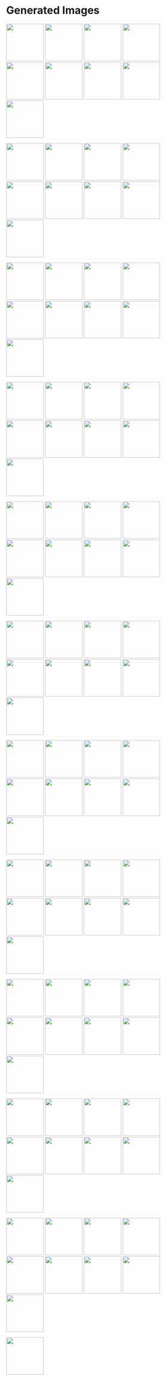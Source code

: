 # Generated Images



<img src="2025_10_07_01.webp" width="100"/> <img src="2025_10_07_02.webp" width="100"/> <img src="2025_10_07_03.webp" width="100"/> <img src="2025_10_07_04.webp" width="100"/> <img src="2025_10_07_05.webp" width="100"/> <img src="2025_10_07_06.webp" width="100"/> <img src="2025_10_07_07.webp" width="100"/> <img src="2025_10_07_08.webp" width="100"/> <img src="2025_10_07_09.webp" width="100"/>

<img src="2025_10_07_10.webp" width="100"/> <img src="2025_10_07_100.webp" width="100"/> <img src="2025_10_07_11.webp" width="100"/> <img src="2025_10_07_12.webp" width="100"/> <img src="2025_10_07_13.webp" width="100"/> <img src="2025_10_07_14.webp" width="100"/> <img src="2025_10_07_15.webp" width="100"/> <img src="2025_10_07_16.webp" width="100"/> <img src="2025_10_07_17.webp" width="100"/>

<img src="2025_10_07_18.webp" width="100"/> <img src="2025_10_07_19.webp" width="100"/> <img src="2025_10_07_20.webp" width="100"/> <img src="2025_10_07_21.webp" width="100"/> <img src="2025_10_07_22.webp" width="100"/> <img src="2025_10_07_23.webp" width="100"/> <img src="2025_10_07_24.webp" width="100"/> <img src="2025_10_07_25.webp" width="100"/> <img src="2025_10_07_26.webp" width="100"/>

<img src="2025_10_07_27.webp" width="100"/> <img src="2025_10_07_28.webp" width="100"/> <img src="2025_10_07_29.webp" width="100"/> <img src="2025_10_07_30.webp" width="100"/> <img src="2025_10_07_31.webp" width="100"/> <img src="2025_10_07_32.webp" width="100"/> <img src="2025_10_07_33.webp" width="100"/> <img src="2025_10_07_34.webp" width="100"/> <img src="2025_10_07_35.webp" width="100"/>

<img src="2025_10_07_36.webp" width="100"/> <img src="2025_10_07_37.webp" width="100"/> <img src="2025_10_07_38.webp" width="100"/> <img src="2025_10_07_39.webp" width="100"/> <img src="2025_10_07_40.webp" width="100"/> <img src="2025_10_07_41.webp" width="100"/> <img src="2025_10_07_42.webp" width="100"/> <img src="2025_10_07_43.webp" width="100"/> <img src="2025_10_07_44.webp" width="100"/>

<img src="2025_10_07_45.webp" width="100"/> <img src="2025_10_07_46.webp" width="100"/> <img src="2025_10_07_47.webp" width="100"/> <img src="2025_10_07_48.webp" width="100"/> <img src="2025_10_07_49.webp" width="100"/> <img src="2025_10_07_50.webp" width="100"/> <img src="2025_10_07_51.webp" width="100"/> <img src="2025_10_07_52.webp" width="100"/> <img src="2025_10_07_53.webp" width="100"/>

<img src="2025_10_07_54.webp" width="100"/> <img src="2025_10_07_55.webp" width="100"/> <img src="2025_10_07_56.webp" width="100"/> <img src="2025_10_07_57.webp" width="100"/> <img src="2025_10_07_58.webp" width="100"/> <img src="2025_10_07_59.webp" width="100"/> <img src="2025_10_07_60.webp" width="100"/> <img src="2025_10_07_61.webp" width="100"/> <img src="2025_10_07_62.webp" width="100"/>

<img src="2025_10_07_63.webp" width="100"/> <img src="2025_10_07_64.webp" width="100"/> <img src="2025_10_07_65.webp" width="100"/> <img src="2025_10_07_66.webp" width="100"/> <img src="2025_10_07_67.webp" width="100"/> <img src="2025_10_07_68.webp" width="100"/> <img src="2025_10_07_69.webp" width="100"/> <img src="2025_10_07_70.webp" width="100"/> <img src="2025_10_07_71.webp" width="100"/>

<img src="2025_10_07_72.webp" width="100"/> <img src="2025_10_07_73.webp" width="100"/> <img src="2025_10_07_74.webp" width="100"/> <img src="2025_10_07_75.webp" width="100"/> <img src="2025_10_07_76.webp" width="100"/> <img src="2025_10_07_77.webp" width="100"/> <img src="2025_10_07_78.webp" width="100"/> <img src="2025_10_07_79.webp" width="100"/> <img src="2025_10_07_80.webp" width="100"/>

<img src="2025_10_07_81.webp" width="100"/> <img src="2025_10_07_82.webp" width="100"/> <img src="2025_10_07_83.webp" width="100"/> <img src="2025_10_07_84.webp" width="100"/> <img src="2025_10_07_85.webp" width="100"/> <img src="2025_10_07_86.webp" width="100"/> <img src="2025_10_07_87.webp" width="100"/> <img src="2025_10_07_88.webp" width="100"/> <img src="2025_10_07_89.webp" width="100"/>

<img src="2025_10_07_90.webp" width="100"/> <img src="2025_10_07_91.webp" width="100"/> <img src="2025_10_07_92.webp" width="100"/> <img src="2025_10_07_93.webp" width="100"/> <img src="2025_10_07_94.webp" width="100"/> <img src="2025_10_07_95.webp" width="100"/> <img src="2025_10_07_96.webp" width="100"/> <img src="2025_10_07_97.webp" width="100"/> <img src="2025_10_07_98.webp" width="100"/>

<img src="2025_10_07_99.webp" width="100"/>